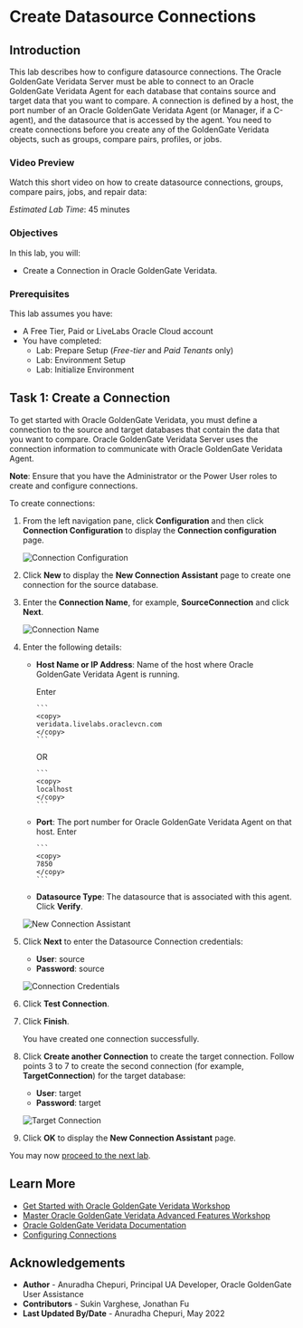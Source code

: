 # Create Datasource Connections

## Introduction
This lab describes how to configure datasource connections. The Oracle GoldenGate Veridata  Server must be able to connect to an Oracle GoldenGate Veridata Agent for each database that contains source and target data that you want to compare. A connection is defined by a host, the port number of an Oracle GoldenGate Veridata Agent (or Manager, if a C-agent), and the datasource that is accessed by the agent. You need to create connections before you create any of the GoldenGate Veridata objects, such as groups, compare pairs, profiles, or jobs.

### Video Preview
  Watch this short video on how to create datasource connections, groups, compare pairs, jobs, and repair data:

[](youtube:DiAapnWt0No)


*Estimated Lab Time*: 45 minutes

### Objectives
In this lab, you will:
* Create a Connection in Oracle GoldenGate Veridata.

### Prerequisites
This lab assumes you have:
- A Free Tier, Paid or LiveLabs Oracle Cloud account
- You have completed:
    * Lab: Prepare Setup (*Free-tier* and *Paid Tenants* only)
    * Lab: Environment Setup
    * Lab: Initialize Environment

## Task 1: Create a Connection
To get started with Oracle GoldenGate Veridata, you must define a connection to the source and target databases that contain the data that you want to compare. Oracle GoldenGate Veridata Server uses the connection information to communicate with Oracle GoldenGate Veridata Agent.

**Note**: Ensure that you have the Administrator or the Power User roles to create and configure connections.

To create connections:
1. From the left navigation pane, click **Configuration** and then click **Connection Configuration** to display the **Connection configuration** page.

    ![Connection Configuration](./images/connection-configuration.png " ")

2. Click **New** to display the **New Connection Assistant** page to create one connection for the source database.

3. Enter the **Connection Name**, for example, **SourceConnection** and click **Next**.

    ![Connection Name](./images/connection-name-description.png " ")

4. Enter the following details:

    * **Host Name or IP Address**: Name of the host where Oracle GoldenGate Veridata Agent is running.

      Enter

          ```
          <copy>
          veridata.livelabs.oraclevcn.com
          </copy>
          ```
      OR

          ```
          <copy>
          localhost
          </copy>
          ```

    * **Port**: The port number for Oracle GoldenGate Veridata Agent on that host. Enter

          ```
          <copy>
          7850
          </copy>
          ```

    * **Datasource Type**: The datasource that is associated with this agent. Click **Verify**.

    ![New Connection Assistant](./images/new-connection-assistant.png " ")

5. Click **Next** to enter the Datasource Connection credentials:

    * **User**: source
    * **Password**: source

    ![Connection Credentials](./images/new-connection-assistant-datasource-credentials.png " ")

6. Click **Test Connection**.

7. Click **Finish**.

    You have created one connection successfully.

8. Click **Create another Connection** to create the target connection. Follow points 3 to 7 to create the second connection (for example, **TargetConnection**) for the target database:

    * **User**: target
    * **Password**: target

    ![Target Connection](./images/new-connection-create-another-connection.png " ")  

9. Click **OK** to display the **New Connection Assistant** page.

You may now [proceed to the next lab](#next).

## Learn More
* [Get Started with Oracle GoldenGate Veridata Workshop](https://apexapps.oracle.com/pls/apex/dbpm/r/livelabs/view-workshop?wid=833&clear=180&session=4555570607052)
* [Master Oracle GoldenGate Veridata Advanced Features Workshop](https://apexapps.oracle.com/pls/apex/dbpm/r/livelabs/view-workshop?wid=913&clear=180&session=4555570607052)
* [Oracle GoldenGate Veridata Documentation](https://docs.oracle.com/en/middleware/goldengate/veridata/12.2.1.4/index.html)
* [Configuring Connections](https://docs.oracle.com/en/middleware/goldengate/veridata/12.2.1.4/gvdug/configure-workflow-objects.html#GUID-75005B4D-5C24-4467-A68B-1FE66A168905)

## Acknowledgements
* **Author** - Anuradha Chepuri, Principal UA Developer, Oracle GoldenGate User Assistance
* **Contributors** -  Sukin Varghese, Jonathan Fu
* **Last Updated By/Date** - Anuradha Chepuri, May 2022
